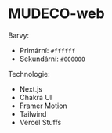 # MUDECO-web

Barvy:
- Primární: `#ffffff`
- Sekundární: `#000000`

Technologie:
- Next.js
- Chakra UI
- Framer Motion
- Tailwind
- Vercel Stuffs
